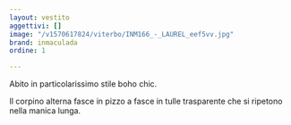 ```yaml
---
layout: vestito
aggettivi: []
image: "/v1570617824/viterbo/INM166_-_LAUREL_eef5vv.jpg"
brand: inmaculada
ordine: 1

---
```

Abito in particolarissimo stile boho chic.

Il corpino alterna fasce in pizzo a fasce in tulle trasparente che si ripetono nella manica lunga.